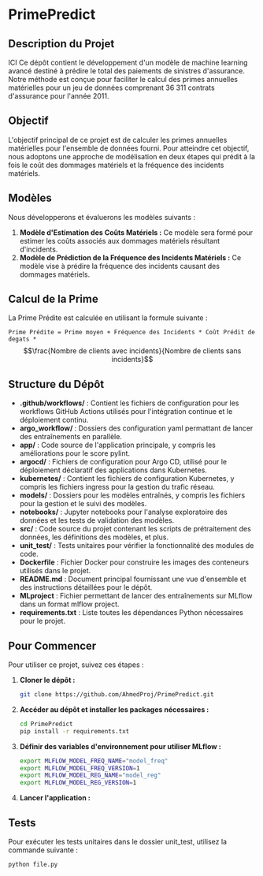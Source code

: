 # PrimePredict


## Description du Projet
ICI  Ce dépôt contient le développement d'un modèle de machine learning avancé destiné à prédire le total des paiements de sinistres d'assurance. Notre méthode est conçue pour faciliter le calcul des primes annuelles matérielles pour un jeu de données comprenant 36 311 contrats d'assurance pour l'année 2011.

## Objectif
L'objectif principal de ce projet est de calculer les primes annuelles matérielles pour l'ensemble de données fourni. Pour atteindre cet objectif, nous adoptons une approche de modélisation en deux étapes qui prédit à la fois le coût des dommages matériels et la fréquence des incidents matériels.

## Modèles
Nous développerons et évaluerons les modèles suivants :

1. **Modèle d'Estimation des Coûts Matériels :** Ce modèle sera formé pour estimer les coûts associés aux dommages matériels résultant d'incidents.
2. **Modèle de Prédiction de la Fréquence des Incidents Matériels :** Ce modèle vise à prédire la fréquence des incidents causant des dommages matériels.

## Calcul de la Prime
La Prime Prédite est calculée en utilisant la formule suivante :

`Prime Prédite = Prime moyen + Fréquence des Incidents * Coût Prédit de degats * `$$\frac{Nombre de clients avec incidents}{Nombre de clients sans incidents}$$

## Structure du Dépôt

- **.github/workflows/** : Contient les fichiers de configuration pour les workflows GitHub Actions utilisés pour l'intégration continue et le déploiement continu.
- **argo_workflow/** : Dossiers des configuration yaml permattant de lancer des entraînements en parallèle.
- **app/** : Code source de l'application principale, y compris les améliorations pour le score pylint.
- **argocd/** : Fichiers de configuration pour Argo CD, utilisé pour le déploiement déclaratif des applications dans Kubernetes.
- **kubernetes/** : Contient les fichiers de configuration Kubernetes, y compris les fichiers ingress pour la gestion du trafic réseau.
- **models/** : Dossiers pour les modèles entraînés, y compris les fichiers pour la gestion et le suivi des modèles.
- **notebooks/** : Jupyter notebooks pour l'analyse exploratoire des données et les tests de validation des modèles.
- **src/** : Code source du projet contenant les scripts de prétraitement des données, les définitions des modèles, et plus.
- **unit_test/** : Tests unitaires pour vérifier la fonctionnalité des modules de code.
- **Dockerfile** : Fichier Docker pour construire les images des conteneurs utilisés dans le projet.
- **README.md** : Document principal fournissant une vue d'ensemble et des instructions détaillées pour le dépôt.
- **MLproject** : Fichier permettant de lancer des entraînements sur MLflow dans un format mlflow project. 
- **requirements.txt** : Liste toutes les dépendances Python nécessaires pour le projet.


## Pour Commencer

Pour utiliser ce projet, suivez ces étapes :

1. **Cloner le dépôt :**
   ```bash
   git clone https://github.com/AhmedProj/PrimePredict.git
2. **Accéder au dépôt et installer les packages nécessaires :**
   ```bash
   cd PrimePredict
   pip install -r requirements.txt
3. **Définir des variables d'environnement pour utiliser MLflow :**
   ```bash
   export MLFLOW_MODEL_FREQ_NAME="model_freq"
   export MLFLOW_MODEL_FREQ_VERSION=1 
   export MLFLOW_MODEL_REG_NAME="model_reg"
   export MLFLOW_MODEL_REG_VERSION=1 

5. **Lancer l'application :**

## Tests

Pour exécuter les tests unitaires dans le dossier unit_test, utilisez la commande suivante :
```bash
python file.py



